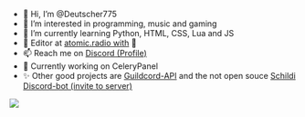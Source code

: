 - 👋 Hi, I’m @Deutscher775
- 👀 I’m interested in programming, music and gaming
- 🌱 I’m currently learning Python, HTML, CSS, Lua and JS
- 💞️ Editor at [atomic.radio with](https://atomic.radio) 💙
- 📫 Reach me on [Discord (Profile)](https://discordapp.com/users/690123872674119710)
- 🤖 Currently working on CeleryPanel
- ✨ Other good projects are [Guildcord-API](https://github.com/Guildcord-API) and the not open souce [Schildi Discord-bot (invite to server)](https://discord.gg/sirella)
<a href="https://top.gg/bot/954029576277852181">
  <img src="https://top.gg/api/widget/954029576277852181.svg">
</a>
